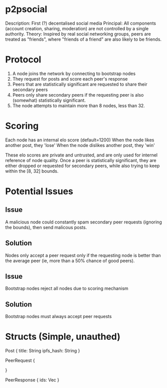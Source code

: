 # p2psocial

Description: First (?) decentalised social media
Principal: All components (account creation, sharing, moderation) are not controlled by a single authority.
Theory: Inspired by real social networking groups, peers are treated as "friends", where "friends of a friend" are also likely to be friends.

# Protocol

1. A node joins the network by connecting to bootstrap nodes
2. They request for posts and score each peer's response
3. Peers that are statistically significant are requested to share their secondary peers
4. Peers only share secondary peers if the requesting peer is also (somewhat) statistically significant.
4. The node attempts to maintain more than 8 nodes, less than 32.

# Scoring

Each node has an internal elo score (default=1200)
When the node likes another post, they 'lose'
When the node dislikes another post, they 'win'

These elo scores are private and untrusted, and are only used for internel reference of node quality.
Once a peer is statistically significant, they are either dropped or requested for secondary peers, while also trying to keep within the [8, 32] bounds.



# Potential Issues


## Issue
A malicious node could constantly spam secondary peer requests (ignoring the bounds), then send malicous posts.
## Solution 
Nodes only accept a peer request only if the requesting node is better than the average peer (ie, more than a 50% chance of good peers).


## Issue
Bootstrap nodes reject all nodes due to scoring mechanism
## Solution
Bootstrap nodes must always accept peer requests


# Structs (Simple, unauthed)

Post {
    title: String
    ipfs_hash: String
}

PeerRequest {
    
}

PeerResponse {
    ids: Vec<NodeID>
}






